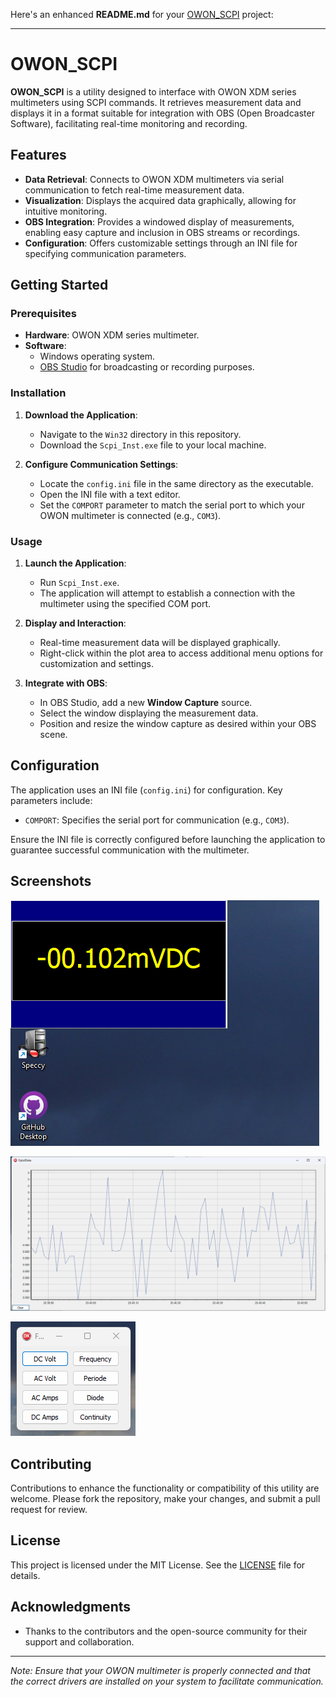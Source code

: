 Here's an enhanced **README.md** for your [OWON_SCPI](https://github.com/gert-lauritsen/OWON_SCPI) project:

---

# OWON_SCPI

**OWON_SCPI** is a utility designed to interface with OWON XDM series multimeters using SCPI commands. It retrieves measurement data and displays it in a format suitable for integration with OBS (Open Broadcaster Software), facilitating real-time monitoring and recording.

## Features

- **Data Retrieval**: Connects to OWON XDM multimeters via serial communication to fetch real-time measurement data.
- **Visualization**: Displays the acquired data graphically, allowing for intuitive monitoring.
- **OBS Integration**: Provides a windowed display of measurements, enabling easy capture and inclusion in OBS streams or recordings.
- **Configuration**: Offers customizable settings through an INI file for specifying communication parameters.

## Getting Started

### Prerequisites

- **Hardware**: OWON XDM series multimeter.
- **Software**:
  - Windows operating system.
  - [OBS Studio](https://obsproject.com/) for broadcasting or recording purposes.

### Installation

1. **Download the Application**:
   - Navigate to the `Win32` directory in this repository.
   - Download the `Scpi_Inst.exe` file to your local machine.

2. **Configure Communication Settings**:
   - Locate the `config.ini` file in the same directory as the executable.
   - Open the INI file with a text editor.
   - Set the `COMPORT` parameter to match the serial port to which your OWON multimeter is connected (e.g., `COM3`).

### Usage

1. **Launch the Application**:
   - Run `Scpi_Inst.exe`.
   - The application will attempt to establish a connection with the multimeter using the specified COM port.

2. **Display and Interaction**:
   - Real-time measurement data will be displayed graphically.
   - Right-click within the plot area to access additional menu options for customization and settings.

3. **Integrate with OBS**:
   - In OBS Studio, add a new **Window Capture** source.
   - Select the window displaying the measurement data.
   - Position and resize the window capture as desired within your OBS scene.

## Configuration

The application uses an INI file (`config.ini`) for configuration. Key parameters include:

- `COMPORT`: Specifies the serial port for communication (e.g., `COM3`).

Ensure the INI file is correctly configured before launching the application to guarantee successful communication with the multimeter.

## Screenshots
![](https://github.com/gert-lauritsen/OWON_SCPI/blob/main/Picture/Screenshot%202024-04-02%20204012.png)

![](https://github.com/gert-lauritsen/OWON_SCPI/blob/main/Picture/Screenshot%202024-04-02%20204059.png)

![](https://github.com/gert-lauritsen/OWON_SCPI/blob/main/Picture/Screenshot%202024-04-02%20204133.png)

## Contributing

Contributions to enhance the functionality or compatibility of this utility are welcome. Please fork the repository, make your changes, and submit a pull request for review.

## License

This project is licensed under the MIT License. See the [LICENSE](https://github.com/gert-lauritsen/OWON_SCPI/blob/main/LICENSE) file for details.

## Acknowledgments

- Thanks to the contributors and the open-source community for their support and collaboration.

---

*Note: Ensure that your OWON multimeter is properly connected and that the correct drivers are installed on your system to facilitate communication.*


